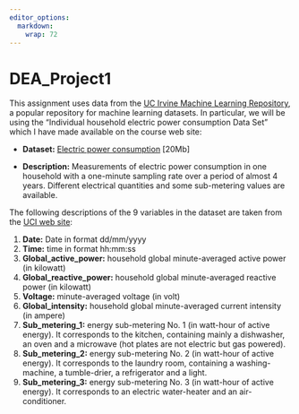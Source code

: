 ```yaml
---
editor_options: 
  markdown: 
    wrap: 72
---
```


# DEA_Project1

This assignment uses data from the [UC Irvine Machine Learning
Repository](http://archive.ics.uci.edu/ml/), a popular repository for
machine learning datasets. In particular, we will be using the
“Individual household electric power consumption Data Set” which I have
made available on the course web site:

-   **Dataset:** [Electric power
    consumption](https://d396qusza40orc.cloudfront.net/exdata%2Fdata%2Fhousehold_power_consumption.zip)
    [20Mb]

-   **Description:** Measurements of electric power consumption in one
    household with a one-minute sampling rate over a period of almost 4
    years. Different electrical quantities and some sub-metering values
    are available.

The following descriptions of the 9 variables in the dataset are taken
from the [UCI web
site](https://archive.ics.uci.edu/ml/datasets/Individual+household+electric+power+consumption):

1.  **Date:** Date in format dd/mm/yyyy
2.  **Time:** time in format hh:mm:ss
3.  **Global_active_power:** household global minute-averaged active
    power (in kilowatt)
4.  **Global_reactive_power:** household global minute-averaged reactive
    power (in kilowatt)
5.  **Voltage:** minute-averaged voltage (in volt)
6.  **Global_intensity:** household global minute-averaged current
    intensity (in ampere)
7.  **Sub_metering_1:** energy sub-metering No. 1 (in watt-hour of
    active energy). It corresponds to the kitchen, containing mainly a
    dishwasher, an oven and a microwave (hot plates are not electric but
    gas powered).
8.  **Sub_metering_2:** energy sub-metering No. 2 (in watt-hour of
    active energy). It corresponds to the laundry room, containing a
    washing-machine, a tumble-drier, a refrigerator and a light.
9.  **Sub_metering_3:** energy sub-metering No. 3 (in watt-hour of
    active energy). It corresponds to an electric water-heater and an
    air-conditioner.
